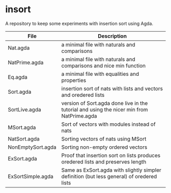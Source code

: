 # insort

A repository to keep some experiments with insertion sort using Agda.

| File              | Description                                                                               |
|-------------------|-------------------------------------------------------------------------------------------|
| Nat.agda          | a minimal file with naturals and comparisons                                              |
| NatPrime.agda | a minimal file with naturals and comparisons and nice min function
| Eq.agda           | a minimal file with equalities and properties                                             |
| Sort.agda         | insertion sort of nats with lists and vectors and oredered lists                          |
| SortLive.agda | version of Sort.agda done live in the tutorial and using the nicer min from NatPrime.agda|
| MSort.agda        | Sort of vectors with modules instead of nats                                              |
| NatSort.agda      | Sorting vectors of nats using MSort                                                       |
| NonEmptySort.agda | Sorting non-empty ordered vectors                                                         |
| ExSort.agda       | Proof that insertion sort on lists produces oredered lists and preserves length           |
| ExSortSimple.agda | Same as ExSort.agda with slightly simpler definition (but less general) of oredered lists |

